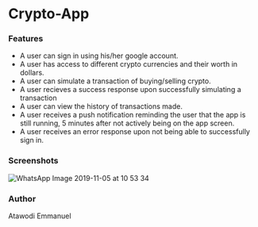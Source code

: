 # Crypto-App

### Features
- A user can sign in using his/her google account.
- A user has access to different crypto currencies and their worth in dollars.
- A user can simulate a transaction of buying/selling crypto.
- A user recieves a success response upon successfully simulating a transaction
- A user can view the history of transactions made.
- A user receives a push notification reminding the user that the app is still running,
  5 minutes after not actively being on the app screen.
- A user receives an error response upon not being able to successfully sign in.

### Screenshots
![WhatsApp Image 2019-11-05 at 10 53 34](https://user-images.githubusercontent.com/36506774/68372082-76bf3a80-0140-11ea-9c96-60daa160745b.jpeg)

### Author
Atawodi Emmanuel
